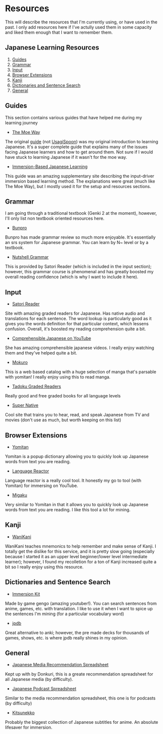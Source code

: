 # Resources

This will describe the resources that I'm currently using, or have used in the past. I only add resources here if I've actully used them in some capacity and liked them enough that I want to remember them.

## Japanese Learning Resources

1. [Guides](#guides)
2. [Grammar](#grammar)
3. [Input](#input)
4. [Browser Extensions](#browser-extensions)
5. [Kanji](#kanji)
6. [Dictionaries and Sentence Search](#dictionaries-and-sentence-search)
7. [General](#general)

## Guides

This section contains various guides that have helped me during my learning journey

- [The Moe Way](https://learnjapanese.moe/)

The original [guide](https://learnjapanese.moe/guide/) (not [UsagiSpoon](https://learnjapanese.moe/routine/)) was my original introduction to learning Japanese. It's a super complete guide that explains many of the issues facing Japanese learners and how to get around them. Not sure if I would have stuck to learning Japanese if it wasn't for the moe way.

- [Immersion-Based Japanese Learning](https://donkuri.github.io/learn-japanese/)

This guide was an amazing supplementary site describing the input-driver immersion based learning method. The explanations were great (much like The Moe Way), but I mostly used it for the setup and resources sections.

## Grammar

I am going through a traditional textbook (Genki 2 at the moment), however, I'll only list non textbook oriented resources here.

- [Bunpro](https://bunpro.jp/grammar_points)

Bunpro has made grammar review so much more enjoyable. It's essentially an srs system for Japanese grammar. You can learn by N~ level or by a textbook.

- [Nutshell Grammar](https://www.satorireader.com/series/nutshell-grammar)

This is provided by Satori Reader (which is included in the input section); however, this grammar course is phenomenal and has greatly boosted my overall reading confidence (which is why I want to include it here).

## Input

- [Satori Reader](https://www.satorireader.com/)

Site with amazing graded readers for Japanese. Has native audio and translations for each sentence. The word lookup is particularly good as it gives you the words definition for that particular context, which lessens confusion. Overall, it's boosted my reading comprehension quite a bit.

- [Comprehensible Japanese on YouTube](https://www.youtube.com/@cijapanese)

She has amazing comprehensible japanese videos. I really enjoy watching them and they've helped quite a bit.

- [Mokuro](https://catalog.mokuro.moe/)

This is a web based catalog with a huge selection of manga that's parsable with yomitan! I really enjoy using this to read manga.

- [Tadoku Graded Readers](https://tadoku.org/japanese/en/free-books-en/)

Really good and free graded books for all language levels
    
- [Super Native](https://supernative.tv/)

Cool site that trains you to hear, read, and speak Japanese from TV and movies (don't use as much, but worth keeping on this list)

## Browser Extensions

- [Yomitan](https://github.com/themoeway/yomitan)

Yomitan is a popup dictionary allowing you to quickly look up Japanese words from text you are reading.

- [Language Reactor](https://www.languagereactor.com/)

Language reactor is a really cool tool. It honestly my go to tool (with Yomitan) for immersing on YouTube.

- [Migaku](https://migaku.com/)

Very similar to Yomitan in that it allows you to quickly look up Japanese words from text you are reading. I like this tool a lot for mining.

## Kanji

- [WaniKani](https://www.wanikani.com/)

WaniKani teaches mnemonics to help remember and make sense of Kanji. I totally get the dislike for this service, and it is pretty slow going (especially because I started it as an upper level beginner/lower level intermediate learner); however, I found my recolletion for a ton of Kanji increased quite a bit so I really enjoy using this resource.

## Dictionaries and Sentence Search

- [Immersion Kit](https://www.immersionkit.com/)

Made by game gengo (amazing youtuber!). You can search sentences from anime, games, etc. with translation. I like to use it when I want to spice up the sentences I'm mining (for a particular vocabulary word)

- [jpdb](https://jpdb.io/)

Great alternative to anki; however, the pre made decks for thousands of games, shows, etc. is where jpdb really shines in my opinion.

## General

- [Japanese Media Recommendation Spreadsheet](https://docs.google.com/spreadsheets/d/1w42HEKEu2AzZg9K7PI0ma9ICmr2qYEKQ9IF4XxFSnQU/edit#gid=1999205540)

Kept up with by Donkuri, this is a greate recommendation spreadsheet for all Japanese media (by difficulty).

- [Japanese Podcast Spreadsheet](https://docs.google.com/spreadsheets/d/17P2dBQHnBnHcG3ua_24IO6sP9RDC-5b3WHV9Ri2N5qU/edit#gid=0)

Similar to the media recommendation spreadsheet, this one is for podcasts (by difficulty)

- [Kitsunekko](https://kitsunekko.net/dirlist.php?dir=subtitles%2Fjapanese%2F)

Probably the biggest collection of Japanese subtitles for anime. An absolute lifesaver for immersion.
